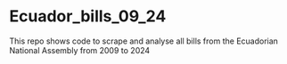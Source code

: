 # Ecuador_bills_09_24
This repo shows code to scrape and analyse all bills from the Ecuadorian National Assembly from 2009 to 2024
